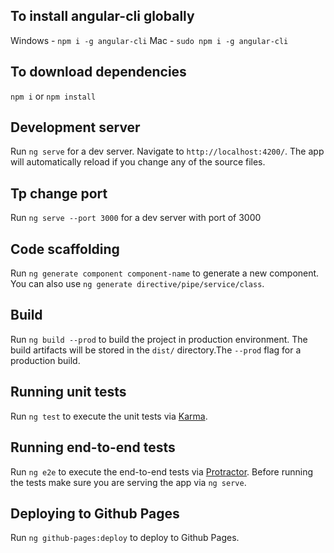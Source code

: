 ## To install angular-cli globally
Windows - `npm i -g angular-cli` Mac - `sudo npm i -g angular-cli`

## To download dependencies 
`npm i` or `npm install`

## Development server
Run `ng serve` for a dev server. Navigate to `http://localhost:4200/`. The app will automatically reload if you change any of the source files.

## Tp change port

Run `ng serve --port 3000`  for a dev server with port of 3000


## Code scaffolding

Run `ng generate component component-name` to generate a new component. You can also use `ng generate directive/pipe/service/class`.

## Build

Run `ng build --prod` to build the project in production environment. The build artifacts will be stored in the `dist/` directory.The `--prod` flag for a production build.

## Running unit tests

Run `ng test` to execute the unit tests via [Karma](https://karma-runner.github.io).

## Running end-to-end tests

Run `ng e2e` to execute the end-to-end tests via [Protractor](http://www.protractortest.org/).
Before running the tests make sure you are serving the app via `ng serve`.

## Deploying to Github Pages

Run `ng github-pages:deploy` to deploy to Github Pages.

